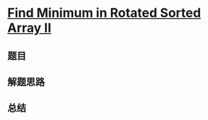 # [Find Minimum in Rotated Sorted Array II](https://leetcode.com/problems/find-minimum-in-rotated-sorted-array-ii/)
## 题目


## 解题思路


## 总结



